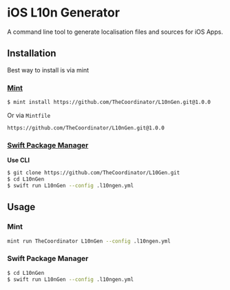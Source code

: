# iOS L10n Generator

A command line tool to generate localisation files and sources for iOS Apps.

## Installation

Best way to install is via mint

### [Mint](https://github.com/yonaskolb/mint)

```sh
$ mint install https://github.com/TheCoordinator/L10nGen.git@1.0.0
```

Or via `Mintfile`

```
https://github.com/TheCoordinator/L10nGen.git@1.0.0
```

### [Swift Package Manager](https://github.com/apple/swift-package-manager)

**Use CLI**

```sh
$ git clone https://github.com/TheCoordinator/L10Gen.git
$ cd L10nGen
$ swift run L10nGen --config .l10ngen.yml
```

## Usage

### Mint

```sh
mint run TheCoordinator L10nGen --config .l10ngen.yml
```

### Swift Package Manager

```sh
$ cd L10nGen
$ swift run L10nGen --config .l10ngen.yml
```
